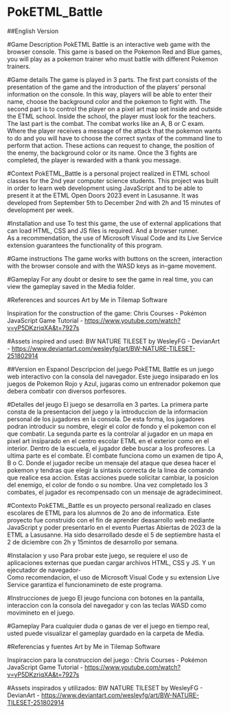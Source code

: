 # PokETML_Battle

##English Version

#Game Description
PokETML Battle is an interactive web game with the browser console. This game is based on the Pokemon Red and Blue games, you will play as a pokemon trainer who must battle with different Pokemon trainers. 

#Game details
The game is played in 3 parts. The first part consists of the presentation of the game and the introduction of the players' personal information on the console. In this way, players will be able to enter their name, choose the background color and the pokemon to fight with. 
The second part is to control the player on a pixel art map set inside and outside the ETML school. Inside the school, the player must look for the teachers. 
The last part is the combat. The combat works like an A, B or C exam. Where the player receives a message of the attack that the pokemon wants to do and you will have to choose the correct syntax of the command line to perform that action. These actions can request to change, the position of the enemy, the background color or its name. 
Once the 3 fights are completed, the player is rewarded with a thank you message. 

#Context
PokETML_Battle is a personal project realized in ETML school classes for the 2nd year computer science students. This project was built in order to learn web development using JavaScript and to be able to present it at the ETML Open Doors 2023 event in Lasusanne. 
It was developed from September 5th to December 2nd with 2h and 15 minutes of development per week. 

#Installation and use
To test this game, the use of external applications that can load HTML, CSS and JS files is required. And a browser runner.  
As a recommendation, the use of Microsoft Visual Code and its Live Service extension guarantees the functionality of this program. 

#Game instructions 
The game works with buttons on the screen, interaction with the browser console and with the WASD keys as in-game movement. 

#Gameplay
For any doubt or desire to see the game in real time, you can view the gameplay saved in the Media folder. 

#References and sources
Art by Me in Tilemap Software 

Inspiration for the construction of the game: 
Chris Courses - Pokémon JavaScript Game Tutorial - https://www.youtube.com/watch?v=yP5DKzriqXA&t=7927s 

#Assets inspired and used:
BW NATURE TILESET by WesleyFG - DevianArt - https://www.deviantart.com/wesleyfg/art/BW-NATURE-TILESET-251802914

##Version en Espanol 
Descripcion del juego
PokETML Battle es un juego web interactivo con la consola del navegador. Este juego insiparado en los juegos de Pokemon Rojo y Azul, jugaras como un entrenador pokemon que debera combatir con diversos porfesores. 

#Detalles del jeugo
El juego se desarrolla en 3 partes. La primera parte consta de la presentacion del juego y la introduccion de la informacion personal de los jugadores en la consola. De esta forma, los jugadores podran introducir su nombre, elegir el color de fondo y el pokemon con el que combatir. 
La segunda parte es la controlar al jugador en un mapa en pixel art insiparado en el centro escolar ETML en el exterior como en el interior. Dentro de la escuela, el jugador debe buscar a los profesores. 
La ultima parte es el combate. El combate funciona como un examen de tipo A, B o C. Donde el jugador recibe un mensaje del ataque que desea hacer el pokemon y tendras que elegir la sintaxis correcta de la linea de comando que realice esa accion. Estas acciones puede solicitar cambiar, la posicion del enemigo, el color de fondo o su nombre. 
Una vez completado los 3 combates, el jugador es recompensado con un mensaje de agradecimineot. 

#Contexto
PokETML_Battle es un proyecto personal realizado en clases escolares de ETML para los alumnos de 2o ano de informatica. Este proyecto fue construido con el fin de aprender deasarrollo web mediante JavaScript y poder presentarlo en el evento Puertas Abiertas de 2023 de la ETML a Lasusanne. 
Ha sido desarrollado desde el 5 de septiembre hasta el 2 de diciembre con 2h y 15mintos de desarrollo por semana. 

#Instalacion y uso
Para probar este juego, se requiere el uso de aplicaciones externas que puedan cargar archivos HTML, CSS y JS. Y un ejecutador de navegador-  
Como recomendacion, el uso de Microsoft Visual Code y su extension Live Service garantiza el funcionamineto de este programa. 

#Instrucciones de juego 
El jeugo funciona con botones en la pantalla, interaccion con la consola del navegador y con las teclas WASD como movimineto en el juego. 

#Gameplay
Para cualquier duda o ganas de ver el juego en tiempo real, usted puede visualizar el gameplay guardado en la carpeta de Media. 

#Referencias y fuentes
Art by Me in Tilemap Software 

Inspiraccion para la construccion del juego : 
Chris Courses - Pokémon JavaScript Game Tutorial - https://www.youtube.com/watch?v=yP5DKzriqXA&t=7927s 

#Assets inspirados y utilizados:
BW NATURE TILESET by WesleyFG - DevianArt - https://www.deviantart.com/wesleyfg/art/BW-NATURE-TILESET-251802914
